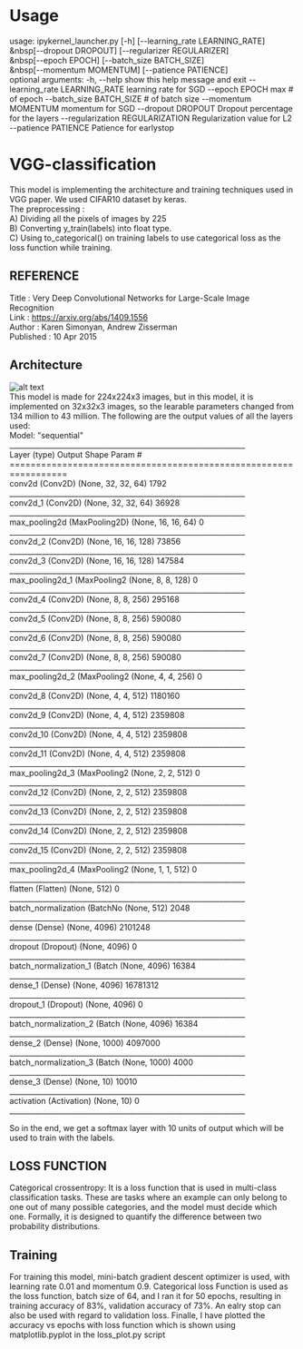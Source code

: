 # Usage
usage: ipykernel_launcher.py [-h] [--learning_rate LEARNING_RATE]<br/>
                              &nbsp[--dropout DROPOUT] [--regularizer REGULARIZER]<br/>
                              &nbsp[--epoch EPOCH] [--batch_size BATCH_SIZE]<br/>
                              &nbsp[--momentum MOMENTUM] [--patience PATIENCE]<br/>
optional arguments:
  -h, --help            show this help message and exit
  --learning_rate LEARNING_RATE
                        learning rate for SGD
  --epoch EPOCH     max # of epoch
  --batch_size BATCH_SIZE
                        # of batch size
  --momentum MOMENTUM     momentum for SGD
  --dropout DROPOUT
                        Dropout percentage for the layers
  --regularization REGULARIZATION
                        Regularization value for L2
  --patience PATIENCE
                        Patience for earlystop
# VGG-classification
This model is implementing the architecture and training techniques used in VGG paper. We used CIFAR10 dataset by keras.<br />The preprocessing :<br />
A) Dividing all the pixels of images by 225<br />
B) Converting y_train(labels) into float type.<br />
C) Using to_categorical() on training labels to use categorical loss as the loss function while training.<br />

## REFERENCE
  Title : Very Deep Convolutional Networks for Large-Scale Image Recognition <br />
  Link : https://arxiv.org/abs/1409.1556 <br />
  Author : Karen Simonyan, Andrew Zisserman <br />
  Published : 10 Apr 2015 <br />


## Architecture 
![alt text](https://www.researchgate.net/profile/Clifford-Yang/publication/325137356/figure/fig2/AS:670371271413777@1536840374533/llustration-of-the-network-architecture-of-VGG-19-model-conv-means-convolution-FC-means.jpg)<br />
This model is made for 224x224x3 images, but in this model, it is implemented on 32x32x3 images, so the learable parameters changed from 134 million to 43 million.
The following are the output values of all the layers used:<br/>
Model: "sequential"
_________________________________________________________________<br/>
Layer (type)                 Output Shape              Param #   <br/>
=================================================================<br/>
conv2d (Conv2D)              (None, 32, 32, 64)        1792      <br/>
_________________________________________________________________<br/>
conv2d_1 (Conv2D)            (None, 32, 32, 64)        36928     <br/>
_________________________________________________________________<br/>
max_pooling2d (MaxPooling2D) (None, 16, 16, 64)        0         <br/>
_________________________________________________________________<br/>
conv2d_2 (Conv2D)            (None, 16, 16, 128)       73856     <br/>
_________________________________________________________________<br/>
conv2d_3 (Conv2D)            (None, 16, 16, 128)       147584    <br/>
_________________________________________________________________<br/>
max_pooling2d_1 (MaxPooling2 (None, 8, 8, 128)         0         <br/>
_________________________________________________________________<br/>
conv2d_4 (Conv2D)            (None, 8, 8, 256)         295168    <br/>
_________________________________________________________________<br/>
conv2d_5 (Conv2D)            (None, 8, 8, 256)         590080    <br/>
_________________________________________________________________<br/>
conv2d_6 (Conv2D)            (None, 8, 8, 256)         590080    <br/>
_________________________________________________________________<br/>
conv2d_7 (Conv2D)            (None, 8, 8, 256)         590080    <br/>
_________________________________________________________________<br/>
max_pooling2d_2 (MaxPooling2 (None, 4, 4, 256)         0         <br/>
_________________________________________________________________<br/>
conv2d_8 (Conv2D)            (None, 4, 4, 512)         1180160   <br/>
_________________________________________________________________<br/>
conv2d_9 (Conv2D)            (None, 4, 4, 512)         2359808   <br/>
_________________________________________________________________<br/>
conv2d_10 (Conv2D)           (None, 4, 4, 512)         2359808   <br/>
_________________________________________________________________<br/>
conv2d_11 (Conv2D)           (None, 4, 4, 512)         2359808   <br/>
_________________________________________________________________<br/>
max_pooling2d_3 (MaxPooling2 (None, 2, 2, 512)         0         <br/>
_________________________________________________________________<br/>
conv2d_12 (Conv2D)           (None, 2, 2, 512)         2359808   <br/>
_________________________________________________________________<br/>
conv2d_13 (Conv2D)           (None, 2, 2, 512)         2359808   <br/>
_________________________________________________________________<br/>
conv2d_14 (Conv2D)           (None, 2, 2, 512)         2359808   <br/>
_________________________________________________________________<br/>
conv2d_15 (Conv2D)           (None, 2, 2, 512)         2359808   <br/>
_________________________________________________________________<br/>
max_pooling2d_4 (MaxPooling2 (None, 1, 1, 512)         0         <br/>
_________________________________________________________________<br/>
flatten (Flatten)            (None, 512)               0         <br/>
_________________________________________________________________<br/>
batch_normalization (BatchNo (None, 512)               2048      <br/>
_________________________________________________________________<br/>
dense (Dense)                (None, 4096)              2101248   <br/>
_________________________________________________________________<br/>
dropout (Dropout)            (None, 4096)              0         <br/>
_________________________________________________________________<br/>
batch_normalization_1 (Batch (None, 4096)              16384     <br/>
_________________________________________________________________<br/>
dense_1 (Dense)              (None, 4096)              16781312  <br/>
_________________________________________________________________<br/>
dropout_1 (Dropout)          (None, 4096)              0         <br/>
_________________________________________________________________<br/>
batch_normalization_2 (Batch (None, 4096)              16384     <br/>
_________________________________________________________________<br/>
dense_2 (Dense)              (None, 1000)              4097000   <br/>
_________________________________________________________________<br/>
batch_normalization_3 (Batch (None, 1000)              4000      <br/>
_________________________________________________________________<br/>
dense_3 (Dense)              (None, 10)                10010     <br/>
_________________________________________________________________<br/>
activation (Activation)      (None, 10)                0         <br/>
_________________________________________________________________<br/>

So in the end, we get a softmax layer with 10 units of output which will be used to train with the labels.

## LOSS FUNCTION
Categorical crossentropy: It is a loss function that is used in multi-class classification tasks. These are tasks where an example can only belong to one out of many possible categories, and the model must decide which one.
Formally, it is designed to quantify the difference between two probability distributions.

## Training
For training this model, mini-batch gradient descent optimizer is used, with learning rate 0.01 and momentum 0.9. Categorical loss Function is used as the loss function, batch size of 64, and I ran it for 50 epochs, resulting in training accuracy of 83%, validation accuracy of 73%. An ealry stop can also be used with regard to validation loss.
Finalle, I have plotted the accuracy vs epochs with loss function which is shown using matplotlib.pyplot in the loss_plot.py script
